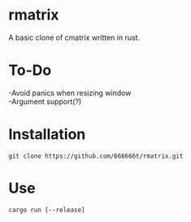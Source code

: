 # rmatrix
A basic clone of cmatrix written in rust.

# To-Do
-Avoid panics when resizing window  
-Argument support(?)

# Installation
`git clone https://github.com/666666t/rmatrix.git`

# Use
`cargo run [--release]`

